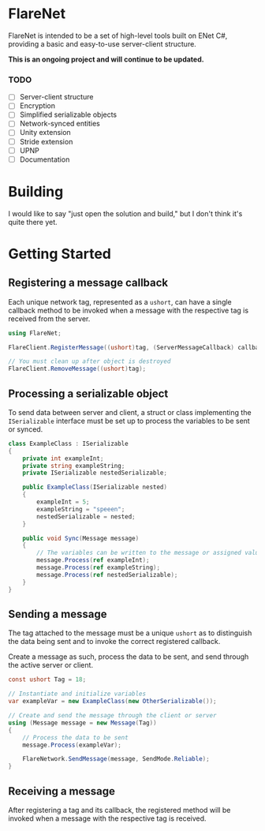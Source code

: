 # FlareNet

FlareNet is intended to be a set of high-level tools built on ENet C#, providing a basic and easy-to-use server-client structure.

**This is an ongoing project and will continue to be updated.**

### TODO

- [ ] Server-client structure
- [ ] Encryption
- [ ] Simplified serializable objects
- [ ] Network-synced entities
- [ ] Unity extension
- [ ] Stride extension
- [ ] UPNP
- [ ] Documentation

# Building

I would like to say "just open the solution and build," but I don't think it's quite there yet.

# Getting Started

## Registering a message callback

Each unique network tag, represented as a `ushort`, can have a single callback method to be invoked when a message with the respective tag is received from the server.

```csharp
using FlareNet;

FlareClient.RegisterMessage((ushort)tag, (ServerMessageCallback) callback);

// You must clean up after object is destroyed
FlareClient.RemoveMessage((ushort)tag);
```

## Processing a serializable object

To send data between server and client, a struct or class implementing the `ISerializable` interface must be set up to process the variables to be sent or synced.

```cs
class ExampleClass : ISerializable
{
    private int exampleInt;
    private string exampleString;
    private ISerializable nestedSerializable;

    public ExampleClass(ISerializable nested)
    {
        exampleInt = 5;
        exampleString = "speeen";
        nestedSerializable = nested;
    }

    public void Sync(Message message)
    {
        // The variables can be written to the message or assigned values as read from the message
        message.Process(ref exampleInt);
        message.Process(ref exampleString);
        message.Process(ref nestedSerializable);
    }
}
```

## Sending a message

The tag attached to the message must be a unique `ushort` as to distinguish the data being sent and to invoke the correct registered callback.

Create a message as such, process the data to be sent, and send through the active server or client.

```csharp
const ushort Tag = 18;

// Instantiate and initialize variables
var exampleVar = new ExampleClass(new OtherSerializable());

// Create and send the message through the client or server
using (Message message = new Message(Tag))
{
    // Process the data to be sent
    message.Process(exampleVar);

    FlareNetwork.SendMessage(message, SendMode.Reliable);
}
```

## Receiving a message

After registering a tag and its callback, the registered method will be invoked when a message with the respective tag is received.

```cs

```
